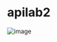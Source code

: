 # apilab2
![image](https://user-images.githubusercontent.com/100778917/163564017-35ce924f-0094-4157-b76e-845316b18207.png)

